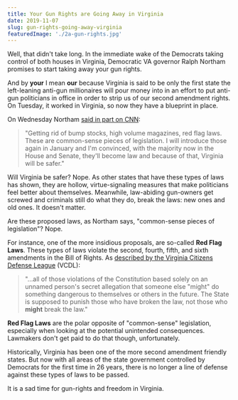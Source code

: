 ```yaml
---
title: Your Gun Rights are Going Away in Virginia
date: 2019-11-07
slug: gun-rights-going-away-virginia
featuredImage: './2a-gun-rights.jpg'
---
```


Well, that didn't take long. In the immediate wake of the Democrats taking control of both houses in Virginia, Democratic VA governor Ralph Northam promises to start taking away your gun rights.

And by **your** I mean **our** because Virginia is said to be only the first state the left-leaning anti-gun millionaires will pour money into in an effort to put anti-gun politicians in office in order to strip us of our second amendment rights. On Tuesday, it worked in Virginia, so now they have a blueprint in place.

On Wednesday Northam [said in part on CNN](https://www.cnn.com/2019/11/06/politics/ralph-northam-democratic-control-virginia-gun-reform-cnntv/index.html):

>"Getting rid of bump stocks, high volume magazines, red flag laws. These are common-sense pieces of legislation. I will introduce those again in January and I'm convinced, with the majority now in the House and Senate, they'll become law and because of that, Virginia will be safer."

Will Virginia be safer? Nope. As other states that have these types of laws has shown, they are hollow, virtue-signaling measures that make politicians feel better about themselves. Meanwhile, law-abiding gun-owners get screwed and criminals still do what they do, break the laws: new ones and old ones. It doesn't matter.

Are these proposed laws, as Northam says, "common-sense pieces of legislation"? Nope.

For instance, one of the more insidious proposals, are so-called **Red Flag Laws**. These types of laws violate the second, fourth, fifth, and sixth amendments in the Bill of Rights. As [described by the Virginia Citizens Defense League](https://www.vcdl.org/RedFlag) (VCDL):

>"...all of those violations of the Constitution based solely on an unnamed person's secret allegation that someone else "might" do something dangerous to themselves or others in the future. The State is supposed to punish those who have broken the law, not those who **might** break the law."

**Red Flag Laws** are the polar opposite of "common-sense" legislation, especially when looking at the potential unintended consequences. Lawmakers don't get paid to do that though, unfortunately.

Historically, Virginia has been one of the more second amendment friendly states. But now with all areas of the state government controlled by Democrats for the first time in 26 years, there is no longer a line of defense against these types of laws to be passed.

It is a sad time for gun-rights and freedom in Virginia.
